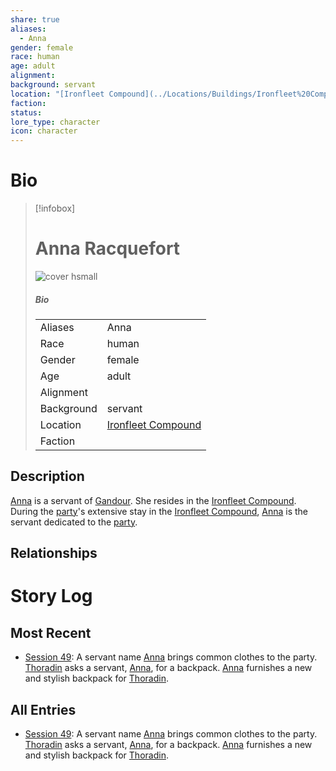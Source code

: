 ```yaml
---
share: true
aliases:
  - Anna
gender: female
race: human
age: adult
alignment: 
background: servant
location: "[Ironfleet Compound](../Locations/Buildings/Ironfleet%20Compound.md)"
faction: 
status: 
lore_type: character
icon: character
---
```

# Bio
> [!infobox]
> # Anna Racquefort
> ![cover hsmall](insertimage.png)
> ##### Bio
> |  |  |
> | ---- | ---- |
> | Aliases | Anna|
> | Race| human |
> | Gender| female|
> | Age | adult|
> | Alignment|| 
> | Background| servant|
> | Location|  [Ironfleet Compound](../Locations/Buildings/Ironfleet%20Compound.md)|
> | Faction| | 
## Description
[Anna](Anna%20Racquefort.md) is a servant of [Gandour](../../Gandour%20Ironfleet.md). She resides in the [Ironfleet Compound](../Locations/Buildings/Ironfleet%20Compound.md). During the [party](../Factions/Seven%20Up....md)'s extensive stay in the [Ironfleet Compound](../Locations/Buildings/Ironfleet%20Compound.md), [Anna](Anna%20Racquefort.md) is the servant dedicated to the [party](../Factions/Seven%20Up....md).
## Relationships
# Story Log
## Most Recent
- [Session 49](../Session%20Log/Session%2049.md): A servant name [Anna](Anna%20Racquefort.md) brings common clothes to the party. [Thoradin](Thoradin%20Goodman.md) asks a servant, [Anna](Anna%20Racquefort.md), for a backpack. [Anna](Anna%20Racquefort.md) furnishes a new and stylish backpack for [Thoradin](Thoradin%20Goodman.md).

## All Entries
- [Session 49](../Session%20Log/Session%2049.md): A servant name [Anna](Anna%20Racquefort.md) brings common clothes to the party. [Thoradin](Thoradin%20Goodman.md) asks a servant, [Anna](Anna%20Racquefort.md), for a backpack. [Anna](Anna%20Racquefort.md) furnishes a new and stylish backpack for [Thoradin](Thoradin%20Goodman.md).
